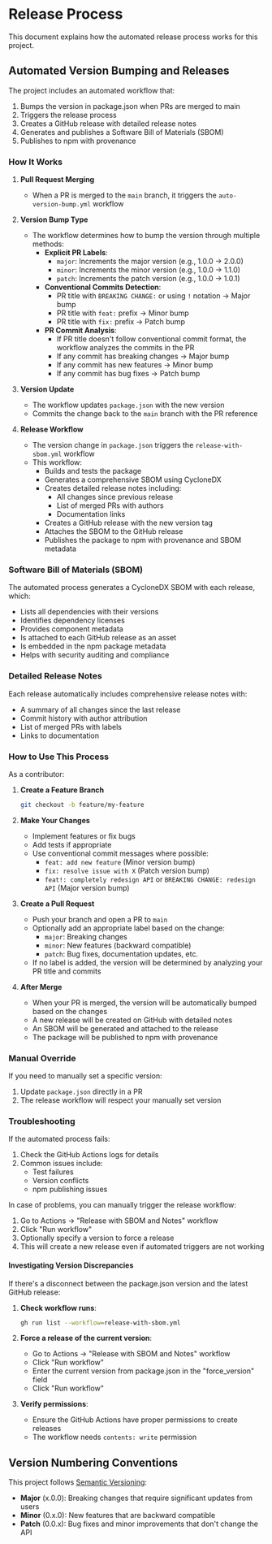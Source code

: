 # Release Process

This document explains how the automated release process works for this project.

## Automated Version Bumping and Releases

The project includes an automated workflow that:
1. Bumps the version in package.json when PRs are merged to main
2. Triggers the release process
3. Creates a GitHub release with detailed release notes
4. Generates and publishes a Software Bill of Materials (SBOM)
5. Publishes to npm with provenance

### How It Works

1. **Pull Request Merging**
   - When a PR is merged to the `main` branch, it triggers the `auto-version-bump.yml` workflow

2. **Version Bump Type**
   - The workflow determines how to bump the version through multiple methods:
     - **Explicit PR Labels**:
       - `major`: Increments the major version (e.g., 1.0.0 → 2.0.0)
       - `minor`: Increments the minor version (e.g., 1.0.0 → 1.1.0)
       - `patch`: Increments the patch version (e.g., 1.0.0 → 1.0.1)
     - **Conventional Commits Detection**:
       - PR title with `BREAKING CHANGE:` or using `!` notation → Major bump
       - PR title with `feat:` prefix → Minor bump
       - PR title with `fix:` prefix → Patch bump
     - **PR Commit Analysis**:
       - If PR title doesn't follow conventional commit format, the workflow analyzes the commits in the PR
       - If any commit has breaking changes → Major bump
       - If any commit has new features → Minor bump
       - If any commit has bug fixes → Patch bump

3. **Version Update**
   - The workflow updates `package.json` with the new version
   - Commits the change back to the `main` branch with the PR reference

4. **Release Workflow**
   - The version change in `package.json` triggers the `release-with-sbom.yml` workflow
   - This workflow:
     - Builds and tests the package
     - Generates a comprehensive SBOM using CycloneDX
     - Creates detailed release notes including:
       - All changes since previous release
       - List of merged PRs with authors
       - Documentation links
     - Creates a GitHub release with the new version tag
     - Attaches the SBOM to the GitHub release
     - Publishes the package to npm with provenance and SBOM metadata

### Software Bill of Materials (SBOM)

The automated process generates a CycloneDX SBOM with each release, which:
- Lists all dependencies with their versions
- Identifies dependency licenses
- Provides component metadata
- Is attached to each GitHub release as an asset
- Is embedded in the npm package metadata
- Helps with security auditing and compliance

### Detailed Release Notes

Each release automatically includes comprehensive release notes with:
- A summary of all changes since the last release
- Commit history with author attribution
- List of merged PRs with labels
- Links to documentation

### How to Use This Process

As a contributor:

1. **Create a Feature Branch**
   ```bash
   git checkout -b feature/my-feature
   ```

2. **Make Your Changes**
   - Implement features or fix bugs
   - Add tests if appropriate
   - Use conventional commit messages where possible:
     - `feat: add new feature` (Minor version bump)
     - `fix: resolve issue with X` (Patch version bump)
     - `feat!: completely redesign API` or `BREAKING CHANGE: redesign API` (Major version bump)

3. **Create a Pull Request**
   - Push your branch and open a PR to `main`
   - Optionally add an appropriate label based on the change:
     - `major`: Breaking changes
     - `minor`: New features (backward compatible)
     - `patch`: Bug fixes, documentation updates, etc.
   - If no label is added, the version will be determined by analyzing your PR title and commits

4. **After Merge**
   - When your PR is merged, the version will be automatically bumped based on the changes
   - A new release will be created on GitHub with detailed notes
   - An SBOM will be generated and attached to the release
   - The package will be published to npm with provenance

### Manual Override

If you need to manually set a specific version:

1. Update `package.json` directly in a PR
2. The release workflow will respect your manually set version

### Troubleshooting

If the automated process fails:

1. Check the GitHub Actions logs for details
2. Common issues include:
   - Test failures
   - Version conflicts
   - npm publishing issues

In case of problems, you can manually trigger the release workflow:

1. Go to Actions → "Release with SBOM and Notes" workflow
2. Click "Run workflow"
3. Optionally specify a version to force a release
4. This will create a new release even if automated triggers are not working

#### Investigating Version Discrepancies

If there's a disconnect between the package.json version and the latest GitHub release:

1. **Check workflow runs**:
   ```bash
   gh run list --workflow=release-with-sbom.yml
   ```

2. **Force a release of the current version**:
   - Go to Actions → "Release with SBOM and Notes" workflow 
   - Click "Run workflow"
   - Enter the current version from package.json in the "force_version" field
   - Click "Run workflow"

3. **Verify permissions**:
   - Ensure the GitHub Actions have proper permissions to create releases
   - The workflow needs `contents: write` permission

## Version Numbering Conventions

This project follows [Semantic Versioning](https://semver.org/):

- **Major** (x.0.0): Breaking changes that require significant updates from users
- **Minor** (0.x.0): New features that are backward compatible
- **Patch** (0.0.x): Bug fixes and minor improvements that don't change the API